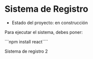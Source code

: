 <h1> Sistema de Registro</h1>

- Estado del proyecto: en construcción

Para ejecutar el sistema, debes poner:

```npm install react````

Sistema de registro 2
